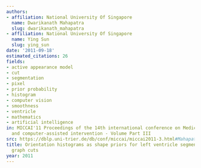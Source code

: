 ```yaml
---
authors:
- affiliation: National University Of Singapore
  name: Dwarikanath Mahapatra
  slug: dwarikanath_mahapatra
- affiliation: National University Of Singapore
  name: Ying Sun
  slug: ying_sun
date: '2011-09-18'
estimated_citations: 26
fields:
- active appearance model
- cut
- segmentation
- pixel
- prior probability
- histogram
- computer vision
- smoothness
- ventricle
- mathematics
- artificial intelligence
in: MICCAI'11 Proceedings of the 14th international conference on Medical image computing
  and computer-assisted intervention - Volume Part III
src: https://dblp.uni-trier.de/db/conf/miccai/miccai2011-3.html#MahapatraS11
title: Orientation histograms as shape priors for left ventricle segmentation using
  graph cuts
year: 2011
---
```

